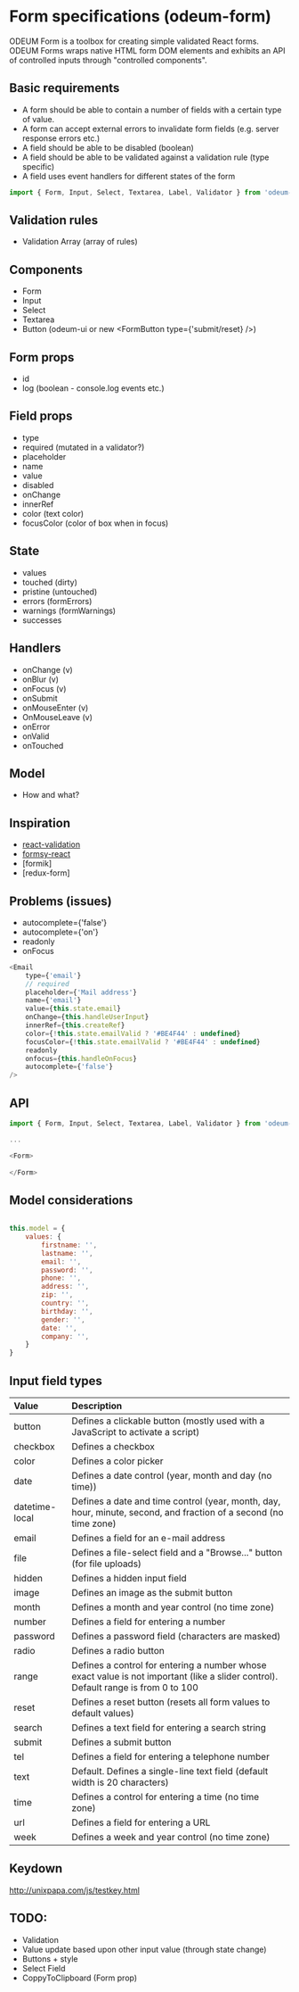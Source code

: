 # Form specifications (odeum-form)

ODEUM Form is a toolbox for creating simple validated React forms. ODEUM Forms wraps native HTML form DOM elements and exhibits an API of controlled inputs through "controlled components". 

## Basic requirements

- A form should be able to contain a number of fields with a certain type of value. 
- A form can accept external errors to invalidate form fields (e.g. server response errors etc.)
- A field should be able to be disabled (boolean) 
- A field should be able to be validated against a validation rule (type specific)
- A field uses event handlers for different states of the form


```js
import { Form, Input, Select, Textarea, Label, Validator } from 'odeum-form'
```

## Validation rules
- Validation Array (array of rules)

## Components
- Form
- Input
- Select
- Textarea
- Button (odeum-ui or new <FormButton type={'submit/reset} />)

## Form props
- id
- log (boolean - console.log events etc.)

## Field props
- type
- required (mutated in a validator?)
- placeholder
- name
- value
- disabled
- onChange
- innerRef
- color (text color)
- focusColor (color of box when in focus)

## State
- values
- touched (dirty)
- pristine (untouched)
- errors (formErrors)
- warnings (formWarnings)
- successes

## Handlers
- onChange (v)
- onBlur (v)
- onFocus (v)
- onSubmit
- onMouseEnter (v)
- OnMouseLeave (v)
- onError
- onValid
- onTouched

## Model
- How and what?

## Inspiration

- [react-validation](https://www.npmjs.com/package/react-validation)
- [formsy-react](https://www.npmjs.com/package/formsy-react)
- [formik]
- [redux-form]


## Problems (issues)

- autocomplete={'false'} 
- autocomplete={'on'} 
- readonly
- onFocus


```js
<Email 
	type={'email'} 
	// required 
	placeholder={'Mail address'} 
	name={'email'} 
	value={this.state.email}
	onChange={this.handleUserInput}
	innerRef={this.createRef}
	color={!this.state.emailValid ? '#BE4F44' : undefined}
	focusColor={!this.state.emailValid ? '#BE4F44' : undefined}
	readonly 
	onfocus={this.handleOnFocus}
	autocomplete={'false'}
/>		
```

## API
```js
import { Form, Input, Select, Textarea, Label, Validator } from 'odeum-form'

...

<Form>
	
</Form>

```

## Model considerations

```js

this.model = {
	values: {
		firstname: '',
		lastname: '',
		email: '',
		password: '',
		phone: '',
		address: '',
		zip: '',
		country: '',
		birthday: '',
		gender: '',
		date: '',
		company: '',
	}
}

```

## Input field types
| Value         | Description           | 
|:------------- |:---------------------| 
| button | Defines a clickable button (mostly used with a JavaScript to activate a script) | 
| checkbox | Defines a checkbox | 
| color	| Defines a color picker | 
| date | Defines a date control (year, month and day (no time)) |
| datetime-local | Defines a date and time control (year, month, day, hour, minute, second, and fraction of a second (no time zone) |
| email | Defines a field for an e-mail address |
| file | Defines a file-select field and a "Browse..." button (for file uploads) |
| hidden | Defines a hidden input field |
| image | Defines an image as the submit button |
| month | Defines a month and year control (no time zone) |
| number | Defines a field for entering a number |
| password | Defines a password field (characters are masked) |
| radio | Defines a radio button |
| range | Defines a control for entering a number whose exact value is not important (like a slider control). Default range is from 0 to 100 |
| reset | Defines a reset button (resets all form values to default values) |
| search | Defines a text field for entering a search string |
| submit | Defines a submit button |
| tel |	Defines a field for entering a telephone number | 
| text | Default. Defines a single-line text field (default width is 20 characters) |
| time | Defines a control for entering a time (no time zone) |
| url |	Defines a field for entering a URL |
| week | Defines a week and year control (no time zone) |

## Keydown
http://unixpapa.com/js/testkey.html

## TODO:

- Validation
- Value update based upon other input value (through state change)
- Buttons + style
- Select Field
- CoppyToClipboard (Form prop)